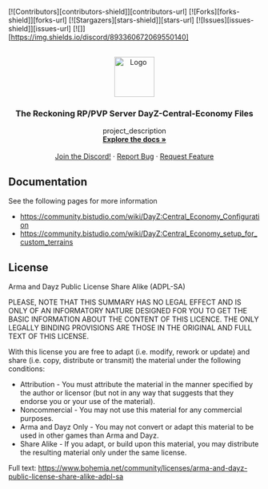 <div id="top"></div>

<!-- PROJECT SHIELDS -->
<!--
*** I'm using markdown "reference style" links for readability.
*** Reference links are enclosed in brackets [ ] instead of parentheses ( ).
*** See the bottom of this document for the declaration of the reference variables
*** for contributors-url, forks-url, etc. This is an optional, concise syntax you may use.
*** https://www.markdownguide.org/basic-syntax/#reference-style-links
-->
[![Contributors][contributors-shield]][contributors-url]
[![Forks][forks-shield]][forks-url]
[![Stargazers][stars-shield]][stars-url]
[![Issues][issues-shield]][issues-url]
[![]][https://img.shields.io/discord/893360672069550140]


<!-- PROJECT LOGO -->
<br />
<div align="center">
  <a href="https://github.com/slakkur/Reckoning">
    <img src="https://media.discordapp.net/attachments/893365611793641542/912964860512456744/Untitled-4.png" alt="Logo" width="80" height="80">
  </a>

<h3 align="center">The Reckoning RP/PVP Server DayZ-Central-Economy Files</h3>

  <p align="center">
    project_description
    <br />
    <a href="https://github.com/slakkur/Reckoning"><strong>Explore the docs »</strong></a>
    <br />
    <br />
    <a href="https://github.com/slakkur/Reckoning">Join the Discord!</a>
    ·
    <a href="https://github.com/slakkur/Reckoning/issues">Report Bug</a>
    ·
    <a href="https://github.com/slakkur/Reckoning/issues">Request Feature</a>
  </p>
</div>


## Documentation
See the following pages for more information
- https://community.bistudio.com/wiki/DayZ:Central_Economy_Configuration
- https://community.bistudio.com/wiki/DayZ:Central_Economy_setup_for_custom_terrains
    
## License
Arma and Dayz Public License Share Alike (ADPL-SA)

PLEASE, NOTE THAT THIS SUMMARY HAS NO LEGAL EFFECT AND IS ONLY OF AN INFORMATORY NATURE DESIGNED FOR YOU TO GET THE BASIC INFORMATION ABOUT THE CONTENT OF THIS LICENCE. THE ONLY LEGALLY BINDING PROVISIONS ARE THOSE IN THE ORIGINAL AND FULL TEXT OF THIS LICENSE.

With this license you are free to adapt (i.e. modify, rework or update) and share (i.e. copy, distribute or transmit) the material under the following conditions:

- Attribution - You must attribute the material in the manner specified by the author or licensor (but not in any way that suggests that they endorse you or your use of the material).
- Noncommercial - You may not use this material for any commercial purposes.
- Arma and Dayz Only - You may not convert or adapt this material to be used in other games than Arma and Dayz.
- Share Alike - If you adapt, or build upon this material, you may distribute the resulting material only under the same license.

Full text: https://www.bohemia.net/community/licenses/arma-and-dayz-public-license-share-alike-adpl-sa
